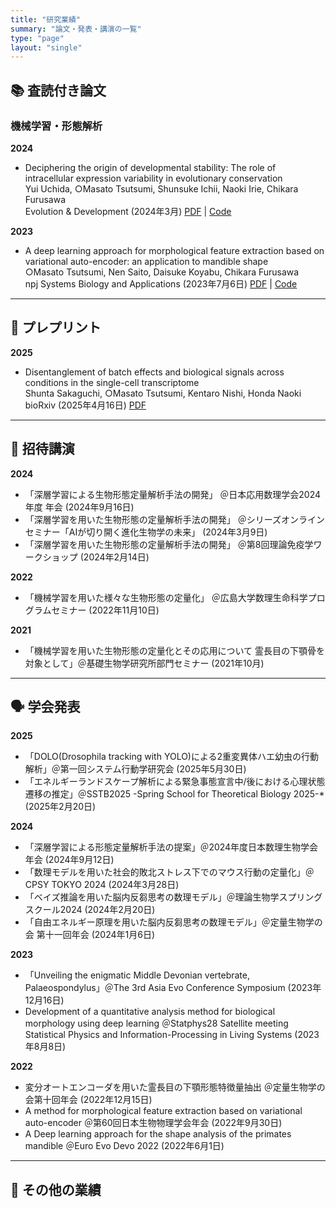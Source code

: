 ```yaml
---
title: "研究業績"
summary: "論文・発表・講演の一覧"
type: "page"
layout: "single"
---
```


<div class="publications-container">

## 📚 査読付き論文

### 機械学習・形態解析

<div class="publication-list">


**2024**
- Deciphering the origin of developmental stability: The role of intracellular expression variability in evolutionary conservation  
  Yui Uchida, ○Masato Tsutsumi, Shunsuke Ichii, Naoki Irie, Chikara Furusawa  
  Evolution & Development (2024年3月) [PDF](https://onlinelibrary.wiley.com/doi/pdf/10.1111/ede.12473) | [Code](https://github.com/masa10223/symmetry_analysis)

**2023**
- A deep learning approach for morphological feature extraction based on variational auto-encoder: an application to mandible shape  
  ○Masato Tsutsumi, Nen Saito, Daisuke Koyabu, Chikara Furusawa  
  npj Systems Biology and Applications (2023年7月6日) [PDF](https://doi.org/10.1038/s41540-023-00293-6) | [Code](https://github.com/masa10223)



</div>

---

## 📃 プレプリント
<div class="preprint-list">

**2025**
- Disentanglement of batch effects and biological signals across conditions in the single-cell transcriptome  
  Shunta Sakaguchi, ○Masato Tsutsumi, Kentaro Nishi, Honda Naoki  
  bioRxiv (2025年4月16日) [PDF](https://www.biorxiv.org/content/biorxiv/early/2025/04/16/2025.04.10.648296.full.pdf)


</div>

---

## 🎤 招待講演

<div class="talk-list">

**2024**
- 「深層学習による生物形態定量解析手法の開発」 ＠日本応用数理学会2024年度 年会 (2024年9月16日)
- 「深層学習を用いた生物形態の定量解析手法の開発」 ＠シリーズオンラインセミナー「AIが切り開く進化生物学の未来」 (2024年3月9日)
- 「深層学習を用いた生物形態の定量解析手法の開発」  ＠第8回理論免疫学ワークショップ (2024年2月14日)

**2022**
- 「機械学習を用いた様々な生物形態の定量化」 ＠広島大学数理生命科学プログラムセミナー (2022年11月10日)

**2021**
- 「機械学習を用いた生物形態の定量化とその応用について 霊長目の下顎骨を対象として」＠基礎生物学研究所部門セミナー (2021年10月)

</div>

---

## 🗣️ 学会発表

<div class="presentation-list">

**2025**
- 「DOLO(Drosophila tracking with YOLO)による2重変異体ハエ幼虫の行動解析」＠第一回システム行動学研究会 (2025年5月30日)
- 「エネルギーランドスケープ解析による緊急事態宣言中/後における心理状態遷移の推定」＠SSTB2025 -Spring School for Theoretical Biology 2025-* (2025年2月20日)

**2024**
- 「深層学習による形態定量解析手法の提案」＠2024年度日本数理生物学会年会 (2024年9月12日)
- 「数理モデルを用いた社会的敗北ストレス下でのマウス行動の定量化」＠CPSY TOKYO 2024 (2024年3月28日)
- 「ベイズ推論を用いた脳内反芻思考の数理モデル」＠理論生物学スプリングスクール2024 (2024年2月20日)
- 「自由エネルギー原理を用いた脳内反芻思考の数理モデル」＠定量生物学の会 第十一回年会 (2024年1月6日)

**2023**
- 「Unveiling the enigmatic Middle Devonian vertebrate, Palaeospondylus」＠The 3rd Asia Evo Conference Symposium (2023年12月16日)  
- Development of a quantitative analysis method for biological morphology using deep learning  ＠Statphys28 Satellite meeting Statistical Physics and Information-Processing in Living Systems (2023年8月8日)

**2022**
- 変分オートエンコーダを用いた霊長目の下顎形態特徴量抽出  ＠定量生物学の会第十回年会 (2022年12月15日)
- A method for morphological feature extraction based on variational auto-encoder  ＠第60回日本生物物理学会年会 (2022年9月30日)
- A Deep learning approach for the shape analysis of the primates mandible  ＠Euro Evo Devo 2022 (2022年6月1日)

</div>

---

## 📝 その他の業績

<div class="misc-list">


</div>

</div>